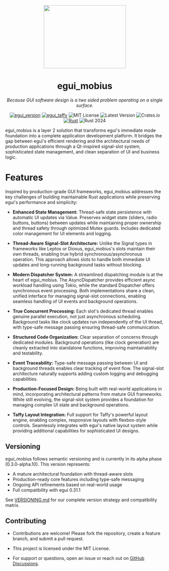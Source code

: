 <div align="center">
<img width=260 height=200 src="./assets/mobius_strip.png"></img>

# egui_mobius  
*Because GUI software design is a two sided problem operating on a single surface.*

[![egui_version](https://img.shields.io/badge/egui-0.31.1-blue)](https://github.com/emilk/egui)
[![egui_taffy](https://img.shields.io/badge/egui__taffy-0.7.0-purple)](https://github.com/Veykril/egui_taffy)
![MIT License](https://img.shields.io/badge/license-MIT-blue.svg)
![Latest Version](https://img.shields.io/badge/version-0.3.0--alpha.10-green.svg)
![Crates.io](https://img.shields.io/badge/crates.io-unreleased-orange.svg)
[![Rust](https://github.com/saturn77/egui_mobius/actions/workflows/rust.yml/badge.svg)](https://github.com/saturn77/egui_mobius/actions/workflows/rust.yml)
![Rust 2024](https://img.shields.io/badge/rust-2024-blue.svg)

</div>

egui_mobius is a layer 2 solution that transforms egui's immediate mode foundation into a complete application development platform. It bridges the gap between egui's efficient rendering and the architectural needs of production applications through a Qt-inspired signal-slot system, sophisticated state management, and clean separation of UI and business logic.

# Features

Inspired by production-grade GUI frameworks, egui_mobius addresses the key challenges of building maintainable Rust applications while preserving egui's performance and simplicity:

* **Enhanced State Management:**
  Thread-safe state persistence with automatic UI updates via Value<T>. Preserves widget state (sliders, radio buttons, buttons) between updates while maintaining proper ownership and thread safety through optimized Mutex guards. Includes dedicated color management for UI elements and logging.

* **Thread-Aware Signal-Slot Architecture:**
  Unlike the Signal types in frameworks like Leptos or Dioxus, egui_mobius's slots maintain their own threads, enabling true hybrid synchronous/asynchronous operation. This approach allows slots to handle both immediate UI updates and long-running background tasks without blocking.

* **Modern Dispatcher System:**
  A streamlined dispatching module is at the heart of egui_mobius. The AsyncDispatcher provides efficient async workload handling using Tokio, while the standard Dispatcher offers synchronous event processing. Both implementations share a clean, unified interface for managing signal-slot connections, enabling seamless handling of UI events and background operations.

* **True Concurrent Processing:**
  Each slot's dedicated thread enables genuine parallel execution, not just asynchronous scheduling. Background tasks like clock updates run independently of the UI thread, with type-safe message passing ensuring thread-safe communication.

* **Structured Code Organization:**
  Clear separation of concerns through dedicated modules. Background operations (like clock generation) are cleanly extracted into standalone functions, improving maintainability and testability.

* **Event Traceability:**
  Type-safe message passing between UI and background threads enables clear tracking of event flow. The signal-slot architecture naturally supports adding custom logging and debugging capabilities.

* **Production-Focused Design:**
  Being built with real-world applications in mind, incorporating architectural patterns from mature GUI frameworks. While still evolving, the signal-slot system provides a foundation for managing complex UI state and background operations.

* **Taffy Layout Integration:**
  Full support for Taffy's powerful layout engine, enabling complex, responsive layouts with flexbox-style controls. Seamlessly integrates with egui's native layout system while providing additional capabilities for sophisticated UI designs.


## Versioning

egui_mobius follows semantic versioning and is currently in its alpha phase (0.3.0-alpha.10). This version represents:

- A mature architectural foundation with thread-aware slots
- Production-ready core features including type-safe messaging
- Ongoing API refinements based on real-world usage
- Full compatibility with egui 0.31.1

See [VERSIONING.md](VERSIONING.md) for our complete version strategy and compatibility matrix.

## Contributing  
* Contributions are welcome! Please fork the repository, create a feature branch, and submit a pull request.  


* This project is licensed under the MIT License.  

* For support or questions, open an issue or reach out on [GitHub Discussions](https://github.com/saturn77/egui_mobius/discussions).
